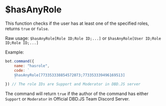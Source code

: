 # $hasAnyRole

This function checks if the user has at least one of the specified roles, returns `true` or `false`.

Raw usage: `$hasAnyRole[Role ID;Role ID;...]` or `$hasAnyRole[User ID;Role ID;Role ID;...]`

Example:

```javascript
bot.command({
    name: "hasrole",
    code: `
    $hasAnyRole[773353338854572073;773353339496169513]
    `
}) // The role IDs are Support and Moderator in DBD.JS server
```

The command will return `true` if the author of the command has either `Support` or `Moderator` in Official DBD.JS Team Discord Server.


